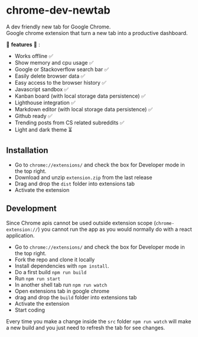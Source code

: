 # chrome-dev-newtab
A dev friendly new tab for Google Chrome.  
Google chrome extension that turn a new tab into a productive dashboard.

🚧 **features** 🚧 :  
- Works offline ✅
- Show memory and cpu usage ✅
- Google or Stackoverflow search bar ✅
- Easily delete browser data ✅
- Easy access to the browser history ✅
- Javascript sandbox ✅
- Kanban board  (with local storage data persistence) ✅
- Lighthouse integration ✅
- Markdown editor (with local storage data persistence) ✅
- Github ready ✅
- Trending posts from CS related subreddits ✅
- Light and dark theme ⏳



## Installation
- Go to `chrome://extensions/` and check the box for Developer mode in the top right.
- Download and unzip `extension.zip` from  the last release
- Drag and drop the `dist` folder into extensions tab
- Activate the extension
## Development
Since Chrome apis cannot be used outside extension scope (`chrome-extension://`) you cannot run the app as you would normally do with a react application.  

- Go to `chrome://extensions/` and check the box for Developer mode in the top right.
- Fork the repo and clone it locally
- Install dependencies with `npm install`.  
- Do a first build `npm run build`
- Run `npm run start`
- In another shell tab run `npm run watch`
- Open extensions tab in google chrome
- drag and drop the `build` folder into extensions tab
- Activate the extension
- Start coding

Every time you make a change inside the `src` folder `npm run watch` will make a new build and you just need to refresh the tab for see changes.
